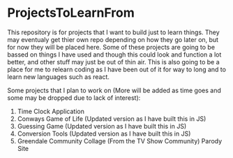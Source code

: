 # ProjectsToLearnFrom

This repository is for projects that I want to build just to learn things. They may eventualy get thier own repo depending on how they go later on, but for now they will be placed here. Some of these projects are going to be bassed on things I have used and though this could look and function a lot better, and other stuff may just be out of thin air. This is also going to be a place for me to relearn coding as I have been out of it for way to long and to learn new languages such as react.

Some projects that I plan to work on (More will be added as time goes and some may be dropped due to lack of interest):
1. Time Clock Application
2. Conways Game of Life (Updated version as I have built this in JS)
3. Guessing Game (Updated version as I have built this in JS)
4. Conversion Tools (Updated version as I have built this in JS)
5. Greendale Community Collage (From the TV Show Community) Parody Site
